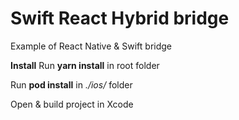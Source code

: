 # Swift React Hybrid bridge
Example of React Native &amp; Swift bridge

****Install****
Run **yarn install** in root folder

Run **pod install** in _./ios/_ folder

Open & build project in Xcode
